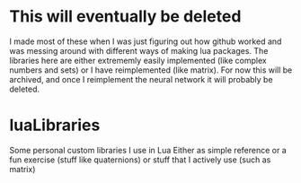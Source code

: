 # This will eventually be deleted
I made most of these when I was just figuring out how github worked and was messing around with different ways of making lua packages.
The libraries here are either extrememly easily implemented (like complex numbers and sets) or I have reimplemented (like matrix).
For now this will be archived, and once I reimplement the neural network it will probably be deleted.

# luaLibraries
Some personal custom libraries I use in Lua
Either as simple reference or a fun exercise (stuff like quaternions) or stuff that I actively use (such as matrix)
